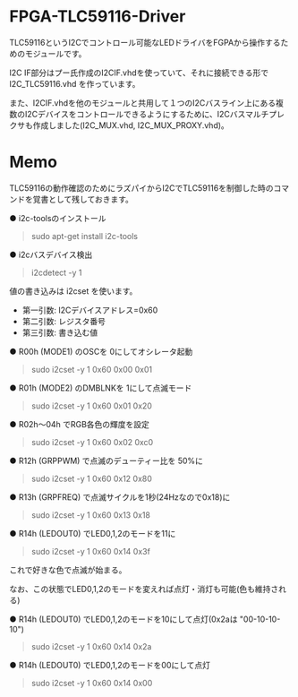 # FPGA-TLC59116-Driver

TLC59116というI2Cでコントロール可能なLEDドライバをFGPAから操作するためのモジュールです。

I2C IF部分はプー氏作成のI2CIF.vhdを使っていて、それに接続できる形で I2C_TLC59116.vhd を作っています。

また、I2CIF.vhdを他のモジュールと共用して１つのI2Cバスライン上にある複数のI2Cデバイスをコントロールできるようにするために、I2Cバスマルチプレクサも作成しました(I2C_MUX.vhd, I2C_MUX_PROXY.vhd)。

# Memo

TLC59116の動作確認のためにラズパイからI2CでTLC59116を制御した時のコマンドを覚書として残しておきます。

● i2c-toolsのインストール
> sudo apt-get install i2c-tools

● i2cバスデバイス検出
> i2cdetect -y 1

値の書き込みは i2cset を使います。

- 第一引数: I2Cデバイスアドレス=0x60
- 第二引数: レジスタ番号
- 第三引数: 書き込む値

● R00h (MODE1) のOSCを 0にしてオシレータ起動
> sudo i2cset -y 1 0x60 0x00 0x01

● R01h (MODE2) のDMBLNKを 1にして点滅モード
> sudo i2cset -y 1 0x60 0x01 0x20

● R02h〜04h でRGB各色の輝度を設定
> sudo i2cset -y 1 0x60 0x02 0xc0

● R12h (GRPPWM) で点滅のデューティー比を 50%に
> sudo i2cset -y 1 0x60 0x12 0x80

● R13h (GRPFREQ) で点滅サイクルを1秒(24Hzなので0x18)に
> sudo i2cset -y 1 0x60 0x13 0x18

● R14h (LEDOUT0) でLED0,1,2のモードを11に
> sudo i2cset -y 1 0x60 0x14 0x3f

これで好きな色で点滅が始まる。

なお、この状態でLED0,1,2のモードを変えれば点灯・消灯も可能(色も維持される)

● R14h (LEDOUT0) でLED0,1,2のモードを10にして点灯(0x2aは "00-10-10-10")
> sudo i2cset -y 1 0x60 0x14 0x2a

● R14h (LEDOUT0) でLED0,1,2のモードを00にして点灯
> sudo i2cset -y 1 0x60 0x14 0x00